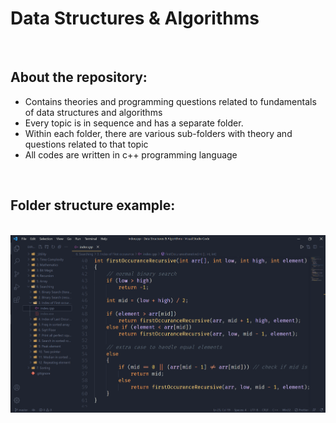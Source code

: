 # Data Structures & Algorithms

<br/>

## About the repository:

- Contains theories and programming questions related to fundamentals of data structures and algorithms
- Every topic is in sequence and has a separate folder.
- Within each folder, there are various sub-folders with theory and questions related to that topic
- All codes are written in c++ programming language

<br/>

## Folder structure example:

<br/>

<img width="600" height="auto" src="./_Utility/_images/demo.png">
